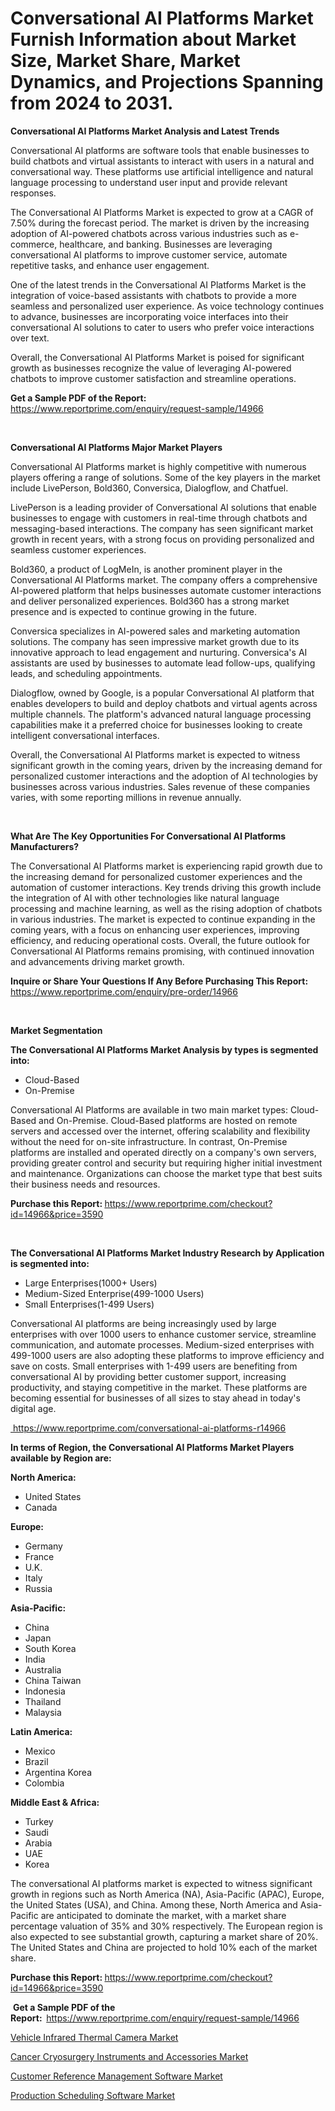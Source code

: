 <p><h1>Conversational AI Platforms Market Furnish Information about Market Size, Market Share, Market Dynamics, and Projections Spanning from 2024 to 2031.</h1></p><p><strong>Conversational AI Platforms Market Analysis and Latest Trends</strong></p>
<p><p>Conversational AI platforms are software tools that enable businesses to build chatbots and virtual assistants to interact with users in a natural and conversational way. These platforms use artificial intelligence and natural language processing to understand user input and provide relevant responses.</p><p>The Conversational AI Platforms Market is expected to grow at a CAGR of 7.50% during the forecast period. The market is driven by the increasing adoption of AI-powered chatbots across various industries such as e-commerce, healthcare, and banking. Businesses are leveraging conversational AI platforms to improve customer service, automate repetitive tasks, and enhance user engagement.</p><p>One of the latest trends in the Conversational AI Platforms Market is the integration of voice-based assistants with chatbots to provide a more seamless and personalized user experience. As voice technology continues to advance, businesses are incorporating voice interfaces into their conversational AI solutions to cater to users who prefer voice interactions over text.</p><p>Overall, the Conversational AI Platforms Market is poised for significant growth as businesses recognize the value of leveraging AI-powered chatbots to improve customer satisfaction and streamline operations.</p></p>
<p><strong>Get a Sample PDF of the Report:&nbsp;</strong> <a href="https://www.reportprime.com/enquiry/request-sample/14966">https://www.reportprime.com/enquiry/request-sample/14966</a></p>
<p>&nbsp;</p>
<p><strong>Conversational AI Platforms Major Market Players</strong></p>
<p><p>Conversational AI Platforms market is highly competitive with numerous players offering a range of solutions. Some of the key players in the market include LivePerson, Bold360, Conversica, Dialogflow, and Chatfuel.</p><p>LivePerson is a leading provider of Conversational AI solutions that enable businesses to engage with customers in real-time through chatbots and messaging-based interactions. The company has seen significant market growth in recent years, with a strong focus on providing personalized and seamless customer experiences.</p><p>Bold360, a product of LogMeIn, is another prominent player in the Conversational AI Platforms market. The company offers a comprehensive AI-powered platform that helps businesses automate customer interactions and deliver personalized experiences. Bold360 has a strong market presence and is expected to continue growing in the future.</p><p>Conversica specializes in AI-powered sales and marketing automation solutions. The company has seen impressive market growth due to its innovative approach to lead engagement and nurturing. Conversica's AI assistants are used by businesses to automate lead follow-ups, qualifying leads, and scheduling appointments.</p><p>Dialogflow, owned by Google, is a popular Conversational AI platform that enables developers to build and deploy chatbots and virtual agents across multiple channels. The platform's advanced natural language processing capabilities make it a preferred choice for businesses looking to create intelligent conversational interfaces.</p><p>Overall, the Conversational AI Platforms market is expected to witness significant growth in the coming years, driven by the increasing demand for personalized customer interactions and the adoption of AI technologies by businesses across various industries. Sales revenue of these companies varies, with some reporting millions in revenue annually.</p></p>
<p>&nbsp;</p>
<p><strong>What Are The Key Opportunities For Conversational AI Platforms Manufacturers?</strong></p>
<p><p>The Conversational AI Platforms market is experiencing rapid growth due to the increasing demand for personalized customer experiences and the automation of customer interactions. Key trends driving this growth include the integration of AI with other technologies like natural language processing and machine learning, as well as the rising adoption of chatbots in various industries. The market is expected to continue expanding in the coming years, with a focus on enhancing user experiences, improving efficiency, and reducing operational costs. Overall, the future outlook for Conversational AI Platforms remains promising, with continued innovation and advancements driving market growth.</p></p>
<p><strong>Inquire or Share Your Questions If Any Before Purchasing This Report:</strong> <a href="https://www.reportprime.com/enquiry/pre-order/14966">https://www.reportprime.com/enquiry/pre-order/14966</a></p>
<p>&nbsp;</p>
<p><strong>Market Segmentation</strong></p>
<p><strong>The Conversational AI Platforms Market Analysis by types is segmented into:</strong></p>
<p><ul><li>Cloud-Based</li><li>On-Premise</li></ul></p>
<p><p>Conversational AI Platforms are available in two main market types: Cloud-Based and On-Premise. Cloud-Based platforms are hosted on remote servers and accessed over the internet, offering scalability and flexibility without the need for on-site infrastructure. In contrast, On-Premise platforms are installed and operated directly on a company's own servers, providing greater control and security but requiring higher initial investment and maintenance. Organizations can choose the market type that best suits their business needs and resources.</p></p>
<p><strong>Purchase this Report:&nbsp;</strong><a href="https://www.reportprime.com/checkout?id=14966&price=3590">https://www.reportprime.com/checkout?id=14966&price=3590</a></p>
<p>&nbsp;</p>
<p><strong>The Conversational AI Platforms Market Industry Research by Application is segmented into:</strong></p>
<p><ul><li>Large Enterprises(1000+ Users)</li><li>Medium-Sized Enterprise(499-1000 Users)</li><li>Small Enterprises(1-499 Users)</li></ul></p>
<p><p>Conversational AI platforms are being increasingly used by large enterprises with over 1000 users to enhance customer service, streamline communication, and automate processes. Medium-sized enterprises with 499-1000 users are also adopting these platforms to improve efficiency and save on costs. Small enterprises with 1-499 users are benefiting from conversational AI by providing better customer support, increasing productivity, and staying competitive in the market. These platforms are becoming essential for businesses of all sizes to stay ahead in today's digital age.</p></p>
<p><a href="https://www.reportprime.com/conversational-ai-platforms-r14966">&nbsp;https://www.reportprime.com/conversational-ai-platforms-r14966</a></p>
<p><strong>In terms of Region, the Conversational AI Platforms Market Players available by Region are:</strong></p>
<p>
    <p> <strong> North America: </strong>
        <ul>
            <li>United States</li>
            <li>Canada</li>
        </ul>
        </p> 
    <p> <strong> Europe: </strong>
        <ul>
            <li>Germany</li>
            <li>France</li>
            <li>U.K.</li>
            <li>Italy</li>
            <li>Russia</li>
        </ul>
        </p> 
    <p> <strong> Asia-Pacific: </strong>
        <ul>
            <li>China</li>
            <li>Japan</li>
            <li>South Korea</li>
            <li>India</li>
            <li>Australia</li>
            <li>China Taiwan</li>
            <li>Indonesia</li>
            <li>Thailand</li>
            <li>Malaysia</li>
        </ul>
        </p> 
    <p> <strong> Latin America: </strong>
        <ul>
            <li>Mexico</li>
            <li>Brazil</li>
            <li>Argentina Korea</li>
            <li>Colombia</li>
        </ul>
        </p> 
    <p> <strong> Middle East & Africa: </strong>
        <ul>
            <li>Turkey</li>
            <li>Saudi</li>
            <li>Arabia</li>
            <li>UAE</li>
            <li>Korea</li>
        </ul>
    </p>
    </p>
<p><p>The conversational AI platforms market is expected to witness significant growth in regions such as North America (NA), Asia-Pacific (APAC), Europe, the United States (USA), and China. Among these, North America and Asia-Pacific are anticipated to dominate the market, with a market share percentage valuation of 35% and 30% respectively. The European region is also expected to see substantial growth, capturing a market share of 20%. The United States and China are projected to hold 10% each of the market share.</p></p>
<p><strong>Purchase this Report: </strong><a href="https://www.reportprime.com/checkout?id=14966&price=3590">https://www.reportprime.com/checkout?id=14966&price=3590</a></p>
<p>&nbsp;<strong>Get a Sample PDF of the Report:&nbsp;&nbsp;</strong><a href="https://www.reportprime.com/enquiry/request-sample/14966">https://www.reportprime.com/enquiry/request-sample/14966</a></p>
<p><strong></strong></p>
<p><p><a href="https://www.linkedin.com/pulse/global-vehicle-infrared-thermal-camera-market-projected-grow-wqyvc">Vehicle Infrared Thermal Camera Market</a></p><p><a href="https://www.linkedin.com/pulse/cancer-cryosurgery-instruments-accessories-market-investigation-6l5kf">Cancer Cryosurgery Instruments and Accessories Market</a></p><p><a href="https://github.com/brendafegmorris532/Market-Research-Report-List-1/blob/main/customer-reference-management-software-market.md">Customer Reference Management Software Market</a></p><p><a href="https://github.com/mhrnetwork1/Market-Research-Report-List-1/blob/main/production-scheduling-software-market.md">Production Scheduling Software Market</a></p></p>